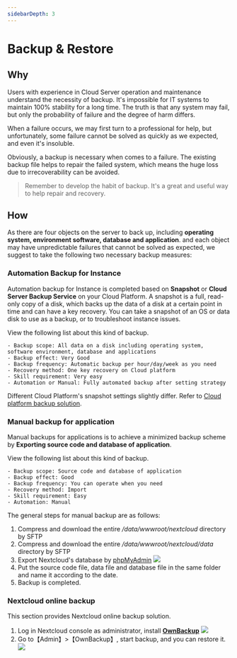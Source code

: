 ```yaml
---
sidebarDepth: 3
---
```


# Backup & Restore

## Why

Users with experience in Cloud Server operation and maintenance understand the necessity of backup. It's impossible for IT systems to maintain 100% stability for a long time. The truth is that any system may fail, but only the probability of failure and the degree of harm differs.

When a failure occurs, we may first turn to a professional for help, but unfortunately, some failure cannot be solved as quickly as we expected, and even it's insoluble.

Obviously, a backup is necessary when comes to a failure. The existing backup file helps to repair the failed system, which means the huge loss due to irrecoverability can be avoided.

> Remember to develop the habit of backup. It's a great and useful way to help repair and recovery.

## How

As there are four objects on the server to back up, including **operating system, environment software, database and application**. and each object may have unpredictable failures that cannot be solved as expected, we suggest to take the following two necessary backup measures:

### Automation Backup for Instance  

Automation backup for Instance is completed based on **Snapshot** or **Cloud Server Backup Service** on your Cloud Platform. A snapshot is a full, read-only copy of a disk, which backs up the data of a disk at a certain point in time and can have a key recovery. You can take a snapshot of an OS or data disk to use as a backup, or to troubleshoot instance issues.

View the following list about this kind of backup.

```
- Backup scope: All data on a disk including operating system, software environment, database and applications
- Backup effect: Very Good
- Backup frequency: Automatic backup per hour/day/week as you need
- Recovery method: One key recovery on Cloud platform
- Skill requirement: Very easy 
- Automation or Manual: Fully automated backup after setting strategy
```

Different Cloud Platform's snapshot settings slightly differ. Refer to [Cloud platform backup solution](https://support.websoft9.com/docs/faq/tech-instance.html).

### Manual backup for application  

Manual backups for applications is to achieve a minimized backup scheme by **Exporting source code and database of application**.

View the following list about this kind of backup.

```
- Backup scope: Source code and database of application
- Backup effect: Good
- Backup frequency: You can operate when you need
- Recovery method: Import
- Skill requirement: Easy 
- Automation: Manual
```
The general steps for manual backup are as follows:

1. Compress and download the entire */data/wwwroot/nextcloud* directory by SFTP 
2. Compress and download the entire */data/wwwroot/nextcloud/data* directory by SFTP 
3. Export Nextcloud's database by [phpMyAdmin](/admin-mysql.md)
   ![](https://libs.websoft9.com/Websoft9/DocsPicture/en/phpmyadmin/phpmyadmin-export-websoft9.png)
4. Put the source code file, data file and database file in the same folder and name it according to the date.
5. Backup is completed.

### Nextcloud online backup

This section provides Nextcloud online backup solution.

1. Log in Nextcloud console as administrator, install **[OwnBackup](https://apps.nextcloud.com/apps/ownbackup)** 
   ![](https://libs.websoft9.com/Websoft9/DocsPicture/en/nextcloud/nextcloud-backupapps-websoft9.png)
2. Go to【Admin】>【OwnBackup】, start backup, and you can restore it.
   ![](https://libs.websoft9.com/Websoft9/DocsPicture/en/nextcloud/nextcloud-backupapp002-websoft9.png)